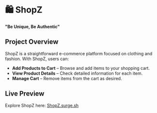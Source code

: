 # 🛍️ ShopZ

**"Be Unique, Be Authentic"**

## Project Overview

ShopZ is a straightforward e-commerce platform focused on clothing and fashion. With ShopZ, users can:

- **Add Products to Cart** – Browse and add items to your shopping cart.
- **View Product Details** – Check detailed information for each item.
- **Manage Cart** – Remove items from the cart as desired.

## Live Preview

Explore ShopZ here: [ShopZ.surge.sh](http://ShopZ.surge.sh)
